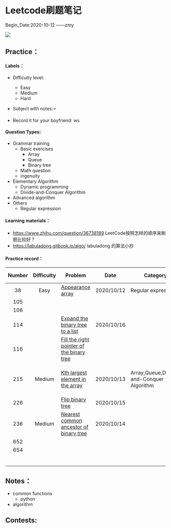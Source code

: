 # Leetcode刷题笔记

Begin_Date:2020-10-12		——zmy

![](https://tva1.sinaimg.cn/large/005IQUPRly1gjnsqp9xqij30j60arq3h.jpg)

## Practice：

#### Labels：

- Difficulty level:
  - Easy
  - Medium
  - Hard

- Subject with notes:⭐
- Record it for your boyfriend: ws

#### Question Types:

- Grammar training 
  - Basic exercises
    - Array
    - Queue
    - Binary tree
  - Math question
  - ingenuity
- Elementary Algorithm
  - Dynamic programming
  - Divide-and-Conquer Algorithm
- Advanced algorithm
- Others
  - Regular expression

#### Learning materials：

- https://www.zhihu.com/question/36738189 LeetCode按照怎样的顺序来刷题比较好？
- https://labuladong.gitbook.io/algo/ labuladong 的算法小抄

#### Practice record：

| Number | Difficulty | Problem                                                      | Date       | Category                                 | Method-TimeComplexity | Remark                                                       | TODO             |
| :----: | :--------: | ------------------------------------------------------------ | ---------- | ---------------------------------------- | :-------------------: | ------------------------------------------------------------ | ---------------- |
|   38   |    Easy    | [Appearance array](https://leetcode-cn.com/problems/count-and-say/) | 2020/10/12 | Regular expression                       |         O(n)          | [regular-expression](https://github.com/zmy1103/leetcode_zmy/blob/master/Notes/Regular%20expression.md#regular-expression) | --               |
|  105   |            | []()                                                         |            |                                          |                       |                                                              |                  |
|  106   |            | []()                                                         |            |                                          |                       |                                                              |                  |
|  114   |            | [Expand the binary tree to a list]()                         | 2020/10/16 |                                          |                       |                                                              |                  |
|  116   |            | [Fill the right pointer of the binary tree]()                |            |                                          |                       |                                                              |                  |
|  215   |   Medium   | [Kth largest element in the array](https://leetcode-cn.com/problems/kth-largest-element-in-an-array/) | 2020/10/13 | Array,Queue,Divide-and-Conquer Algorithm |         O(n)          | [Partition && Queue](https://github.com/zmy1103/leetcode_zmy/blob/master/Notes/Regular%20expression.md#regular-expression) | 联系二叉树和排序 |
|  226   |            | [Flip binary tree]()                                         | 2020/10/15 |                                          |                       |                                                              |                  |
|  236   |   Medium   | [Nearest common ancestor of binary tree](https://leetcode-cn.com/problems/lowest-common-ancestor-of-a-binary-tree/) | 2020/10/14 |                                          |                       |                                                              |                  |
|  652   |            | []()                                                         |            |                                          |                       |                                                              |                  |
|  654   |            | []()                                                         |            |                                          |                       |                                                              |                  |
|        |            |                                                              |            |                                          |                       |                                                              |                  |
|        |            |                                                              |            |                                          |                       |                                                              |                  |
|        |            |                                                              |            |                                          |                       |                                                              |                  |
|        |            |                                                              |            |                                          |                       |                                                              |                  |
|        |            |                                                              |            |                                          |                       |                                                              |                  |
|        |            |                                                              |            |                                          |                       |                                                              |                  |

## Notes：

- common functions
  - python 
- algorithm

## Contests:
